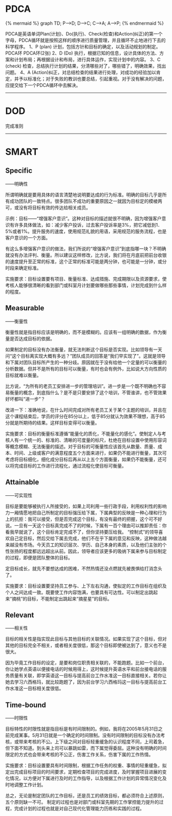 # PDCA

{% mermaid %}
graph TD;
  P-->D;
  D-->C;
  C-->A;
  A-->P;
{% endmermaid %}

PDCA是英语单词Plan(计划)、Do(执行)、Check(检查)和Action(纠正)的第一个字母，PDCA循环就是按照这样的顺序进行质量管理，并且循环不止地进行下去的科学程序。
1、P (plan) 计划，包括方针和目标的确定，以及活动规划的制定。
PDCA环
PDCA环(2张)
2、D (Do) 执行，根据已知的信息，设计具体的方法、方案和计划布局；再根据设计和布局，进行具体运作，实现计划中的内容。
3、C (check) 检查，总结执行计划的结果，分清哪些对了，哪些错了，明确效果，找出问题。
4、A (Action)纠正，对总结检查的结果进行处理，对成功的经验加以肯定，并予以标准化；对于失败的教训也要总结，引起重视。对于没有解决的问题，应提交给下一个PDCA循环中去解决。

----------------------------

# DOD

完成准则

----------------------------

# SMART

## Specific ——明确性

所谓明确就是要用具体的语言清楚地说明要达成的行为标准。明确的目标几乎是所有成功团队的一致特点。很多团队不成功的重要原因之一就因为目标定的模棱两可，或没有将目标有效的传达给相关成员。

示例：目标——“增强客户意识”。这种对目标的描述就很不明确，因为增强客户意识有许多具体做法，如：减少客户投诉，过去客户投诉率是3%，把它减低到1．5%或者1%。提升服务的速度，使用规范礼貌的用语，采用规范的服务流程，也是客户意识的一个方面。

有这么多增强客户意识的做法，我们所说的“增强客户意识”到底指哪一块？不明确就没有办法评判、衡量。所以建议这样修改，比方说，我们将在月底前把前台收银的速度提升至正常的标准，这个正常的标准可能是两分钟，也可能是一分钟，或分时段来确定标准。

实施要求：目标设置要有项目、衡量标准、达成措施、完成期限以及资源要求，使考核人能够很清晰的看到部门或科室月计划要做哪些那些事情，计划完成到什么样的程度。

## Measurable ——衡量性

衡量性就是指目标应该是明确的，而不是模糊的。应该有一组明确的数据，作为衡量是否达成目标的依据。

如果制定的目标没有办法衡量，就无法判断这个目标是否实现。比如领导有一天问“这个目标离实现大概有多远？”团队成员的回答是“我们早实现了”。这就是领导和下属对团队目标所产生的一种分歧。原因就在于没有给他一个定量的可以衡量的分析数据。但并不是所有的目标可以衡量，有时也会有例外，比如说大方向性质的目标就难以衡量。

比方说，“为所有的老员工安排进一步的管理培训”。进一步是一个既不明确也不容易衡量的概念，到底指什么？是不是只要安排了这个培训，不管谁讲，也不管效果好坏都叫“进一步”？

改进一下：准确地说，在什么时间完成对所有老员工关于某个主题的培训，并且在这个课程结束后，学员的评分在85分以上，低于85分就认为效果不理想，高于85分就是所期待的结果。这样目标变得可以衡量。

实施要求：目标的衡量标准遵循“能量化的质化，不能量化的感化”。使制定人与考核人有一个统一的、标准的、清晰的可度量的标尺，杜绝在目标设置中使用形容词等概念模糊、无法衡量的描述。对于目标的可衡量性应该首先从数量、质量、成本、时间、上级或客户的满意程度五个方面来进行，如果仍不能进行衡量，其次可考虑将目标细化，细化成分目标后再从以上五个方面衡量，如果仍不能衡量，还可以将完成目标的工作进行流程化，通过流程化使目标可衡量。

## Attainable ——可实现性

目标是要能够被执行人所接受的，如果上司利用一些行政手段，利用权利性的影响力一厢情愿地把自己所制定的目标强压给下属，下属典型的反映是一种心理和行为上的抗拒：我可以接受，但是否完成这个目标，有没有最终的把握，这个可不好说。一旦有一天这个目标真完成不了的时候，下属有一百个理由可以推卸责任：你看我早就说了，这个目标肯定完成不了，但你坚持要压给我。
“控制式”的领导喜欢自己定目标，然后交给下属去完成，他们不在乎下属的意见和反映，这种做法越来越没有市场。今天员工的知识层次、学历、自己本身的素质，以及他们主张的个性张扬的程度都远远超出从前。因此，领导者应该更多的吸纳下属来参与目标制定的过程，即便是团队整体的目标。

定目标成长，就先不要想达成的困难，不然热情还没点燃就先被畏惧给打消念头了。

实施要求：目标设置要坚持员工参与、上下左右沟通，使拟定的工作目标在组织及个人之间达成一致。既要使工作内容饱满，也要具有可达性。可以制定出跳起来“摘桃”的目标，不能制定出跳起来“摘星星”的目标。

## Relevant ——相关性

目标的相关性是指实现此目标与其他目标的关联情况。如果实现了这个目标，但对其他的目标完全不相关，或者相关度很低，那这个目标即使被达到了，意义也不是很大。

因为毕竟工作目标的设定，是要和岗位职责相关联的，不能跑题。比如一个前台，你让她学点英语以便接电话的时候用得上，这时候提升英语水平和前台接电话的服务质量有关联，即学英语这一目标与提高前台工作水准这一目标直接相关。若你让她去学习六西格玛，就比较跑题了，因为前台学习六西格玛这一目标与提高前台工作水准这一目标相关度很低。

## Time-bound ——时限性

目标特性的时限性就是指目标是有时间限制的。例如，我将在2005年5月31日之前完成某事。5月31日就是一个确定的时间限制。没有时间限制的目标没有办法考核，或带来考核的不公。上下级之间对目标轻重缓急的认识程度不同，上司着急，但下面不知道。到头来上司可以暴跳如雷，而下属觉得委屈。这种没有明确的时间限定的方式也会带来考核的不公正，伤害工作关系，伤害下属的工作热情。

实施要求：目标设置要具有时间限制，根据工作任务的权重、事情的轻重缓急，拟定出完成目标项目的时间要求，定期检查项目的完成进度，及时掌握项目进展的变化情况，以方便对下属进行及时的工作指导，以及根据工作计划的异常情况变化及时地调整工作计划。

总之，无论是制定团队的工作目标，还是员工的绩效目标，都必须符合上述原则，五个原则缺一不可。 制定的过程也是对部门或科室先期的工作掌控能力提升的过程，完成计划的过程也就是对自己现代化管理能力历练和实践的过程。